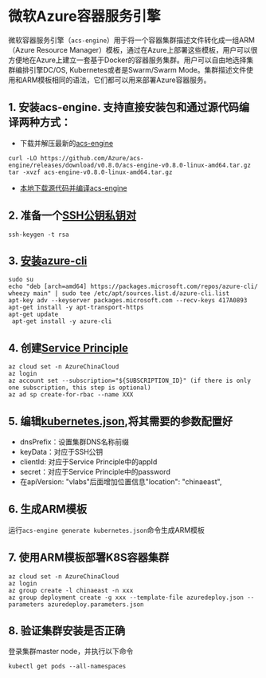 # 微软Azure容器服务引擎

微软容器服务引擎（`acs-engine`）用于将一个容器集群描述文件转化成一组ARM（Azure Resource Manager）模板，通过在Azure上部署这些模板，用户可以很方便地在Azure上建立一套基于Docker的容器服务集群。用户可以自由地选择集群编排引擎DC/OS, Kubernetes或者是Swarm/Swarm Mode。集群描述文件使用和ARM模板相同的语法，它们都可以用来部署Azure容器服务。

## 1.  安装acs-engine. 支持直接安装包和通过源代码编译两种方式：
- 下载并解压最新的[acs-engine](https://github.com/Azure/acs-engine/releases/)
```
curl -LO https://github.com/Azure/acs-engine/releases/download/v0.8.0/acs-engine-v0.8.0-linux-amd64.tar.gz
tar -xvzf acs-engine-v0.8.0-linux-amd64.tar.gz
```
- [本地下载源代码并编译acs-engine](https://github.com/Azure/acs-engine/blob/master/docs/acsengine.zh-CN.md)

## 2. 准备一个[SSH公钥私钥对](https://github.com/Azure/acs-engine/blob/master/docs/ssh.md#ssh-key-generation)
```
ssh-keygen -t rsa
```
## 3. [安装azure-cli](https://docs.microsoft.com/en-us/cli/azure/install-azure-cli?view=azure-cli-latest)
```
sudo su
echo "deb [arch=amd64] https://packages.microsoft.com/repos/azure-cli/ wheezy main" | sudo tee /etc/apt/sources.list.d/azure-cli.list
apt-key adv --keyserver packages.microsoft.com --recv-keys 417A0893
apt-get install -y apt-transport-https
apt-get update
 apt-get install -y azure-cli
```
## 4. 创建[Service Principle](https://docs.microsoft.com/en-us/azure/container-service/kubernetes/container-service-kubernetes-service-principal)
```
az cloud set -n AzureChinaCloud
az login
az account set --subscription="${SUBSCRIPTION_ID}" (if there is only one subscription, this step is optional)
az ad sp create-for-rbac --name XXX
```
## 5. 编辑[kubernetes.json](https://raw.githubusercontent.com/Azure/acs-engine/master/examples/kubernetes.json),将其需要的参数配置好
* dnsPrefix：设置集群DNS名称前缀
* keyData：对应于SSH公钥
* clientId: 对应于Service Principle中的appId
* secret：对应于Service Principle中的password
* 在apiVersion: "vlabs"后面增加位置信息"location": "chinaeast",
## 6. 生成ARM模板
运行`acs-engine generate kubernetes.json`命令生成ARM模板
## 7. 使用ARM模板部署K8S容器集群
```
az cloud set -n AzureChinaCloud
az login
az group create -l chinaeast -n xxx
az group deployment create -g xxx --template-file azuredeploy.json --parameters azuredeploy.parameters.json
```
## 8. 验证集群安装是否正确
登录集群master node，并执行以下命令
```
kubectl get pods --all-namespaces
```
